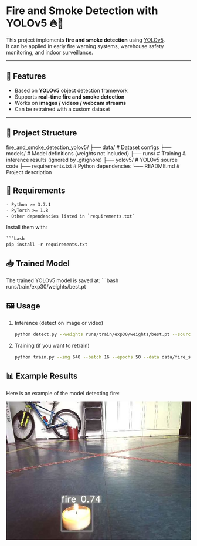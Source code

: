 # Fire and Smoke Detection with YOLOv5 🔥💨

This project implements **fire and smoke detection** using [YOLOv5](https://github.com/ultralytics/yolov5).  
It can be applied in early fire warning systems, warehouse safety monitoring, and indoor surveillance.  

---

## 🚀 Features
- Based on **YOLOv5** object detection framework  
- Supports **real-time fire and smoke detection**  
- Works on **images / videos / webcam streams**  
- Can be retrained with a custom dataset  

---

## 📂 Project Structure
  fire_and_smoke_detection_yolov5/
  ├── data/ # Dataset configs
  ├── models/ # Model definitions (weights not included)
  ├── runs/ # Training & inference results (ignored by .gitignore)
  ├── yolov5/ # YOLOv5 source code
  ├── requirements.txt # Python dependencies
  └── README.md # Project description

## 🔧 Requirements
    - Python >= 3.7.1  
    - PyTorch >= 1.8  
    - Other dependencies listed in `requirements.txt`  

  Install them with:  
  
    ```bash
    pip install -r requirements.txt

## 📥 Trained Model

  The trained YOLOv5 model is saved at:
    ```bash
    runs/train/exp30/weights/best.pt

## 🖼️ Usage
1. Inference (detect on image or video)
    ```bash
    python detect.py --weights runs/train/exp30/weights/best.pt --source 0
2. Training (if you want to retrain)
    ```bash 
    python train.py --img 640 --batch 16 --epochs 50 --data data/fire_smoke.yaml --weights yolov5s.pt --device 0
## 📊 Example Results
Here is an example of the model detecting fire:

![Fire detection result](9ac9a3a5968da4dd92d02effe8819694.jpg)
